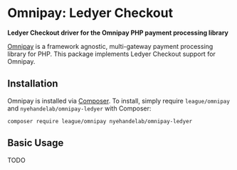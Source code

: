# Omnipay: Ledyer Checkout

**Ledyer Checkout driver for the Omnipay PHP payment processing library**

[Omnipay](https://github.com/thephpleague/omnipay) is a framework agnostic, multi-gateway payment
processing library for PHP. This package implements Ledyer Checkout support for Omnipay.

## Installation

Omnipay is installed via [Composer](http://getcomposer.org/). To install, simply require `league/omnipay` and `nyehandelab/omnipay-ledyer` with Composer:

```
composer require league/omnipay nyehandelab/omnipay-ledyer
```


## Basic Usage

TODO
